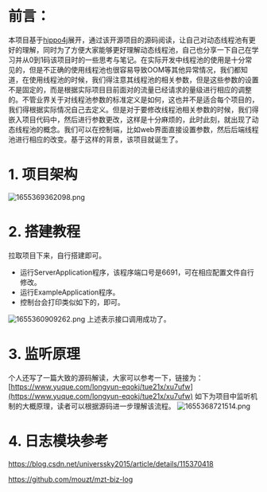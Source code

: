 # 前言：
本项目基于[hippo4j](https://github.com/mabaiwan/hippo4j)展开，通过该开源项目的源码阅读，让自己对动态线程池有更好的理解，同时为了方便大家能够更好理解动态线程池，自己也分享一下自己在学习并从0到1码该项目时的一些思考与笔记。在实际开发中线程池的使用是十分常见的，但是不正确的使用线程池也很容易导致OOM等其他异常情况，我们都知道，在使用线程池的时候，我们得注意其线程池的相关参数，但是这些参数的设置不是固定的，而是根据实际项目目前面对的流量已经请求的量级进行相应的调整的。不管业界关于对线程池参数的标准定义是如何，这也并不是适合每个项目的，我们得根据实际情况自己去定义。但是对于要修改线程池相关参数的时候，我们得嵌入项目代码中，然后进行参数更改，这样是十分麻烦的，此时此刻，就出现了动态线程池的概念。我们可以在控制端，比如web界面直接设置参数，然后后端线程池进行相应的改变。基于这样的背景，该项目就诞生了。

# 1. 项目架构
![1655369362098.png](https://cdn.nlark.com/yuque/0/2022/png/26709179/1655369367532-e45d1068-7e3e-4503-9804-53bd49f94f34.png#clientId=u5665175d-c309-4&crop=0&crop=0&crop=1&crop=1&from=paste&height=351&id=u078d54ef&margin=%5Bobject%20Object%5D&name=1655369362098.png&originHeight=439&originWidth=708&originalType=binary&ratio=1&rotation=0&showTitle=false&size=14518&status=done&style=none&taskId=uf4106270-b607-447e-a737-536405ae619&title=&width=566.4)
# 2. 搭建教程
拉取项目下来，自行搭建即可。

- 运行ServerApplication程序，该程序端口号是6691，可在相应配置文件自行修改。
- 运行ExampleApplication程序。
- 控制台会打印类似如下的，即可。

![1655360909262.png](https://cdn.nlark.com/yuque/0/2022/png/26709179/1655360914939-3b1307b7-7ad4-48be-b4dd-2c86f1d336f6.png#clientId=u4c587e9c-fc5e-4&crop=0&crop=0&crop=1&crop=1&from=paste&height=50&id=ua6dc3a2e&margin=%5Bobject%20Object%5D&name=1655360909262.png&originHeight=62&originWidth=593&originalType=binary&ratio=1&rotation=0&showTitle=false&size=7204&status=done&style=none&taskId=u076efcdc-8eb1-445c-83d4-bc93cecce77&title=&width=474.4)
上述表示接口调用成功了。
# 3. 监听原理
个人还写了一篇大致的源码解读，大家可以参考一下，链接为：[https://www.yuque.com/longyun-eqokj/tue21x/xu7ufw](https://www.yuque.com/longyun-eqokj/tue21x/xu7ufw)
如下为项目中监听机制的大概原理，读者可以根据源码进一步理解该流程。
![1655368721514.png](https://cdn.nlark.com/yuque/0/2022/png/26709179/1655368742777-c56079fc-61fc-4587-a874-a3aecf0fd898.png#clientId=u5665175d-c309-4&crop=0&crop=0&crop=1&crop=1&from=paste&height=534&id=u7dc988bd&margin=%5Bobject%20Object%5D&name=1655368721514.png&originHeight=667&originWidth=1023&originalType=binary&ratio=1&rotation=0&showTitle=false&size=128086&status=done&style=none&taskId=uc4643045-27a7-4021-92e4-be8bf0d1aac&title=&width=818.4)

# 4. 日志模块参考
https://blog.csdn.net/universsky2015/article/details/115370418

https://github.com/mouzt/mzt-biz-log